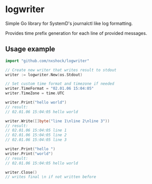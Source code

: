 # logwriter

Simple Go library for SystemD's journalctl like log formatting.

Provides time prefix generation for each line of provided messages.

## Usage example

```go
import "github.com/nxshock/logwriter"

// Create new writer that writes result to stdout
writer := logwriter.New(os.Stdout)

// Set custom time format and timezone if needed
writer.TimeFormat = "02.01.06 15:04:05"
writer.TimeZone = time.UTC

writer.Print("hello world")
// result:
// 02.01.06 15:04:05 hello world

writer.Write([]byte("line 1\nline 2\nline 3"))
// result:
// 02.01.06 15:04:05 line 1
// 02.01.06 15:04:05 line 2
// 02.01.06 15:04:05 line 3

writer.Print("hello ")
writer.Print("world")
// result:
// 02.01.06 15:04:05 hello world

writer.Close()
// writes final \n if not written before
```
